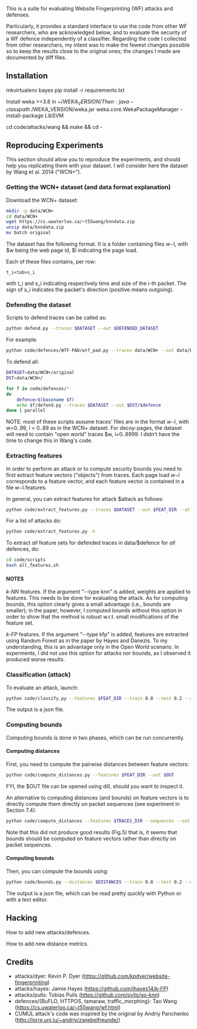 This is a suite for evaluating Website Fingerprinting (WF)
attacks and defenses.

Particularly, it provides a standard interface to use the code from
other WF researchers, who are acknowledged below, and to evaluate the
security of a WF defence independently of a classifier.
Regarding the code I collected from other researchers, my intent was to
make the fewest changes possible so to keep the results close to the
original ones; the changes I made are documented by diff files.

## Installation

mkvirtualenv bayes
pip install -r requirements.txt

Install weka >=3.8 in ~/$WEKA_VERSION/
Then:
java -classpath ~/$WEKA_VERSION/weka.jar weka.core.WekaPackageManager -install-package LibSVM

cd code/attacks/wang && make && cd -

## Reproducing Experiments

This section should allow you to reproduce the experiments, and should help you
replicating them with your dataset.
I will consider here the dataset by Wang et al. 2014 ("WCN+").

### Getting the WCN+ dataset (and data format explanation)
Download the WCN+ dataset:
```bash
mkdir -p data/WCN+
cd data/WCN+
wget https://cs.uwaterloo.ca/~t55wang/knndata.zip
unzip data/knndata.zip
mv batch original
```

The dataset has the following format.
It is a folder containing files $w-$l, with $w being the web page id,
$l indicating the page load.

Each of these files contains, per row:
    
    t_i<tab>s_i

with t_i and s_i indicating respectively time and size of the i-th packet.
The sign of s_i indicates the packet's direction (positive means outgoing).

### Defending the dataset

Scripts to defend traces can be called as:
```bash
python defend.py --traces $DATASET --out $DEFENDED_DATASET
```

For example:
```bash
python code/defences/WTF-PAD/wtf_pad.py --traces data/WCN+ --out data/WCN+-wtf-pad
```

To defend all:
```bash
DATASET=data/WCN+/original
DST=data/WCN+/

for f in code/defences/*
do
    defence=$(basename $f)
    echo $f/defend.py --traces $DATASET --out $DST/$defence
done | parallel
```

NOTE: most of these scripts assume traces' files are in the format $w-$l,
with w=0..99, l = 0..89 as in the WCN+ dataset.
For decoy-pages, the dataset will need to contain "open world" traces
$w, i=0..8999.
I didn't have the time to change this in Wang's code.

### Extracting features
In order to perform an attack or to compute security bounds you need to
first extract feature vectors ("objects") from traces.
Each page load $w-$l corresponds to a feature vector, and each feature
vector is contained in a file $w-$l.features.

In general, you can extract features for attack $attack as follows:
```bash
python code/extract_features.py --traces $DATASET --out $FEAT_DIR --attack $attack
```
For a list of attacks do:
```bash
python code/extract_features.py -h
```

To extract _all_ feature sets for defended traces in data/$defence for
_all_ defences, do:
```bash
cd code/scripts
bash all_features.sh
```

#### NOTES

*k-NN* features. If the argument "--type knn" is added, weights are applied
to features. This needs to be done for evaluating the attack.
As for computing bounds, this option clearly gives a small advantage
(i.e., bounds are smaller); in the paper, however, I computed bounds without
this option in order to show that the method is robust w.r.t. small
modifications of the feature set.

*k-FP* features. If the argument "--type kfp" is added, features are
extracted using Random Forest as in the paper by Hayes and Danezis.
To my understanding, this is an advantage only in the Open World scenario.
In experments, I did not use this option for attacks nor bounds, as I
observed it produced worse results.


### Classification (attack)
To evaluate an attack, launch:
```bash
python code/classify.py --features $FEAT_DIR --train 0.8 --test 0.2 --attack $ATTACK --out $OUT_FNAME
```
The output is a json file.

### Computing bounds

Computing bounds is done in two phases, which can be run concurrently.

#### Computing distances
First, you need to compute the pairwise distances between feature vectors:
```bash
python code/compute_distances.py --features $FEAT_DIR --out $OUT
```

FYI, the $OUT file can be opened using dill, should you want to
inspect it.

An alternative to computing distances (and bounds) on feature vectors is to
directly compute them directly on packet sequences (see experiment in
Section 7.4):
```bash
python code/compute_distances --features $TRACES_DIR --sequences --out $OUT
```
Note that this did not produce good results (Fig.5) that is, it seems that
bounds should be computed on feature vectors rather than directly on
packet sequences.


#### Computing bounds
Then, you can compute the bounds using:
```bash
python code/bounds.py --distances $DISTANCES --train 0.8 --test 0.2 --out $OUT
```

The output is a json file, which can be read pretty quickly with Python or
with a text editor.


## Hacking
How to add new attacks/defences.

How to add new distance metrics.

## Credits

* attacks/dyer: Kevin P. Dyer (https://github.com/kpdyer/website-fingerprinting)
* attacks/hayes: Jamie Hayes (https://github.com/jhayes14/k-FP)
* attacks/pulls: Tobias Pulls (https://github.com/pylls/go-knn)
* defences/{BuFLO, HTTPOS, tamaraw, traffic_morphing}: Tao Wang (https://cs.uwaterloo.ca/~t55wang/wf.html)
* CUMUL attack's code was inspired by the original by Andriy Panchenko (http://lorre.uni.lu/~andriy/zwiebelfreunde/)
